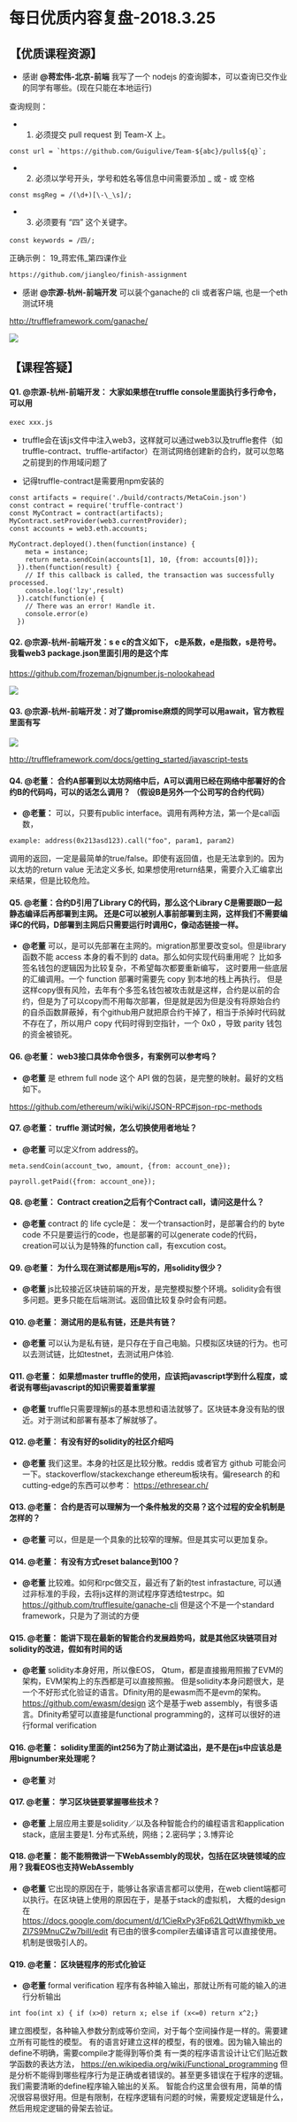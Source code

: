 # 每日优质内容复盘-2018.3.25

## 【优质课程资源】

- 感谢 **@蒋宏伟-北京-前端** 我写了一个 nodejs 的查询脚本，可以查询已交作业的同学有哪些。(现在只能在本地运行)

查询规则：

- 1.  必须提交 pull request 到 Team-X 上。
```
const url = `https://github.com/Guigulive/Team-${abc}/pulls${q}`;
```
- 2.  必须以学号开头，学号和姓名等信息中间需要添加 _ 或 - 或 空格
```
const msgReg = /(\d+)[\-\_\s]/;
```
- 3.  必须要有 “四” 这个关键字。
```
const keywords = /四/;
```
正确示例： 19_蒋宏伟_第四课作业
```
https://github.com/jiangleo/finish-assignment
```

- 感谢 **@宗源-杭州-前端开发**  可以装个ganache的 cli 或者客户端, 也是一个eth测试环境

http://truffleframework.com/ganache/

![](images/2018.3.25_Q2.png)

## 【课程答疑】

#### Q1. @宗源-杭州-前端开发： 大家如果想在truffle console里面执行多行命令，可以用 
```
exec xxx.js
```

- truffle会在该js文件中注入web3，这样就可以通过web3以及truffle套件（如truffle-contract、truffle-artifactor）在测试网络创建新的合约，就可以忽略之前提到的作用域问题了

- 记得truffle-contract是需要用npm安装的
```
const artifacts = require('./build/contracts/MetaCoin.json')
const contract = require('truffle-contract')
const MyContract = contract(artifacts);
MyContract.setProvider(web3.currentProvider);
const accounts = web3.eth.accounts;

MyContract.deployed().then(function(instance) {
    meta = instance;
    return meta.sendCoin(accounts[1], 10, {from: accounts[0]});
  }).then(function(result) {
    // If this callback is called, the transaction was successfully processed.
    console.log('lzy',result)
  }).catch(function(e) {
    // There was an error! Handle it.
    console.error(e)
  })
```

#### Q2. @宗源-杭州-前端开发：s e c的含义如下， c是系数，e是指数，s是符号。 我看web3 package.json里面引用的是这个库
https://github.com/frozeman/bignumber.js-nolookahead

![](images/2018.3.25_Q3.png)

#### Q3. @宗源-杭州-前端开发：对了嫌promise麻烦的同学可以用await，官方教程里面有写

![](images/2018.3.25_Q4.png)

http://truffleframework.com/docs/getting_started/javascript-tests

#### Q4. @老董： 合约A部署到以太坊网络中后，A可以调用已经在网络中部署好的合约B的代码吗，可以的话怎么调用？ （假设B是另外一个公司写的合约代码）

- **@老董：** 可以，只要有public interface。调用有两种方法，第一个是call函数，
```
example: address(0x213asd123).call("foo", param1, param2)
```
调用的返回，一定是最简单的true/false。即使有返回值，也是无法拿到的。因为以太坊的return value 无法定义多长, 如果想使用return结果，需要介入汇编拿出来结果，但是比较危险。

#### Q5. @老董：合约D引用了Library C的代码，那么这个Library C是需要跟D一起静态编译后再部署到主网。 还是C可以被别人事前部署到主网，这样我们不需要编译C的代码，D部署到主网后只需要运行时调用C，像动态链接一样。

- **@老董** 可以，是可以先部署在主网的。migration那里要改变sol。但是library 函数不能 access 本身的看不到的 data。那么如何实现代码重用呢？ 比如多签名钱包的逻辑因为比较复杂，不希望每次都要重新编写， 这时要用一些底层的汇编调用。一个 function 部署时需要先 copy 到本地的栈上再执行。  但是这样copy很有风险，去年有个多签名钱包被攻击就是这样，合约是以前的合约，但是为了可以copy而不用每次部署，但是就是因为但是没有将原始合约的自杀函数屏蔽掉，有个github用户就把原合约干掉了，相当于杀掉时代码就不存在了，所以用户 copy 代码时得到空指针，一个 0x0 ，导致 parity 钱包的资金被锁死。

#### Q6. @老董： web3接口具体命令很多，有案例可以参考吗？
- **@老董** 是 ethrem full node 这个 API 做的包装，是完整的映射。最好的文档如下。 

https://github.com/ethereum/wiki/wiki/JSON-RPC#json-rpc-methods

#### Q7. @老董： truffle 测试时候，怎么切换使用者地址？

- **@老董** 可以定义from address的。
```
meta.sendCoin(account_two, amount, {from: account_one});
```
```
payroll.getPaid({from: account_one});
```

#### Q8. @老董： Contract creation之后有个Contract call，请问这是什么？
- **@老董** contract 的 life cycle是： 发一个transaction时，是部署合约的 byte code 不只是要运行的code，也是部署的可以generate code的代码，creation可以认为是特殊的function call，有excution cost。

#### Q9. @老董： 为什么现在测试都是用js写的，用solidity很少？
- **@老董** js比较接近区块链前端的开发，是完整模拟整个环境。solidity会有很多问题。更多只能在后端测试。返回值比较复杂时会有问题。


#### Q10. @老董： 测试用的是私有链，还是共有链？
- **@老董** 可以认为是私有链，是只存在于自己电脑。只模拟区块链的行为。也可以去测试链，比如testnet，去测试用户体验.

#### Q11. @老董： 如果想master truffle的使用，应该把javascript学到什么程度，或者说有哪些javascript的知识需要着重掌握
- **@老董** truffle只需要理解js的基本思想和语法就够了。区块链本身没有贴的很近。对于测试和部署有基本了解就够了。


#### Q12. @老董： 有没有好的solidity的社区介绍吗
- **@老董** 我们这里。本身的社区是比较分散。reddis 或者官方 github 可能会问一下。stackoverflow/stackexchange ethereum板块有。偏research
的和cutting-edge的东西可以参考： https://ethresear.ch/


#### Q13. @老董： 合约是否可以理解为一个条件触发的交易？这个过程的安全机制是怎样的？
- **@老董** 可以，但是是一个具象的比较窄的理解。但是其实可以更加复杂。


#### Q14. @老董： 有没有方式reset balance到100？
- **@老董** 比较难。如何和rpc做交互，最近有了新的test infrastacture, 可以通过非标准的手段，去将js这样的测试程序穿透给testrpc。如
https://github.com/trufflesuite/ganache-cli
但是这个不是一个standard framework，只是为了测试的方便

#### Q15. @老董： 能讲下现在最新的智能合约发展趋势吗，就是其他区块链项目对solidity的改进，假如有时间的话
- **@老董** solidity本身好用，所以像EOS， Qtum，都是直接搬用照搬了EVM的架构，EVM架构上的东西都是可以直接照搬。 但是solidity本身问题很大，是一个不好形式化验证的语言。Dfinity用的是ewasm而不是evm的架构。
https://github.com/ewasm/design
这个是基于web assembly，有很多语言。Dfinity希望可以直接是functional programming的，这样可以很好的进行formal 
verification


#### Q16. @老董： solidity里面的int256为了防止测试溢出，是不是在js中应该总是用bignumber来处理呢？
- **@老董** 对


#### Q17. @老董： 学习区块链要掌握哪些技术？
- **@老董** 上层应用主要是solidity／以及各种智能合约的编程语言和application stack，底层主要是1. 分布式系统，网络；2.密码学；3.博弈论


#### Q18. @老董： 能不能稍微讲一下WebAssembly的现状，包括在区块链领域的应用？我看EOS也支持WebAssembly
- **@老董** 它出现的原因在于，能够让各家语言都可以使用，在web client端都可以执行。在区块链上使用的原因在于，是基于stack的虚拟机，
大概的design在
https://docs.google.com/document/d/1CieRxPy3Fp62LQdtWfhymikb_veZI7S9MnuCZw7biII/edit
有已由的很多compiler去编译语言可以直接使用。机制是很吸引人的。


#### Q19. @老董： 区块链程序的形式化验证
- **@老董** formal verification
程序有各种输入输出，那就让所有可能的输入的进行分析输出
```
int foo(int x) { if (x>0) return x; else if (x<=0) return x^2;}
```
建立图模型，各种输入参数分割成等价空间，对于每个空间操作是一样的。需要建立所有可能性的模型。
有的语言好建立这样的模型，有的很难。因为输入输出的define不明确，需要compile才能得到等价类
有一类的程序语言设计让它们贴近数学函数的表达方法，
https://en.wikipedia.org/wiki/Functional_programming
但是分析不能得到哪些程序行为是正确或者错误的。甚至更多错误在于程序的逻辑。我们需要清晰的define程序输入输出的关系。
智能合约这里会很有用，简单的情况很容易很好用。但是有限制，在程序逻辑有问题的时候，需要规定逻辑是什么，然后用规定逻辑的骨架去验证。
